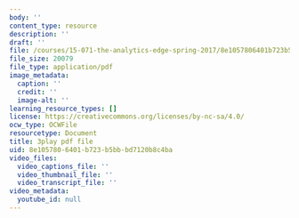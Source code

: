 ```yaml
---
body: ''
content_type: resource
description: ''
draft: ''
file: /courses/15-071-the-analytics-edge-spring-2017/8e1057806401b723b5bbbd7120b8c4ba_UjbutTp3z3I.pdf
file_size: 20079
file_type: application/pdf
image_metadata:
  caption: ''
  credit: ''
  image-alt: ''
learning_resource_types: []
license: https://creativecommons.org/licenses/by-nc-sa/4.0/
ocw_type: OCWFile
resourcetype: Document
title: 3play pdf file
uid: 8e105780-6401-b723-b5bb-bd7120b8c4ba
video_files:
  video_captions_file: ''
  video_thumbnail_file: ''
  video_transcript_file: ''
video_metadata:
  youtube_id: null
---
```

